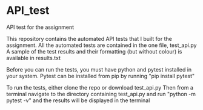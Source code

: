 # API_test
API test for the assignment

This repository contains the automated API tests that I built for the assignment.
All the automated tests are contained in the one file, test_api.py
A sample of the test results and their formatting (but without colour) is available in results.txt

Before you can run the tests, you must have python and pytest installed in your system.
Pytest can be installed from pip by running "pip install pytest"

To run the tests, either clone the repo or download test_api.py
Then from a terminal navigate to the directory containing test_api.py and run "python -m pytest -v" and the results will be displayed in the terminal

